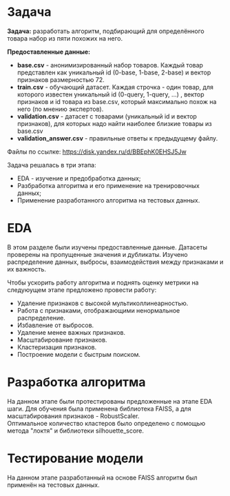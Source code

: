 # Задача
**Задача:** разработать алгоритм, подбирающий для определённого товара набор из пяти похожих на него. 

**Предоставленные данные:**
* **base.csv** - анонимизированный набор товаров. Каждый товар представлен как уникальный id (0-base, 1-base, 2-base) и вектор признаков размерностью 72.
* **train.csv** - обучающий датасет. Каждая строчка - один товар, для которого известен уникальный id (0-query, 1-query, …) , вектор признаков и id товара из base.csv, который максимально похож на него (по мнению экспертов).
* **validation.csv** - датасет с товарами (уникальный id и вектор признаков), для которых надо найти наиболее близкие товары из base.csv
* **validation_answer.csv** - правильные ответы к предыдущему файлу.

Файлы по ссылке: https://disk.yandex.ru/d/BBEphK0EHSJ5Jw

Задача решалась в три этапа: 
* EDA - изучение и предобработка данных;
* Разбработка алгоритма и его применение на тренировочных данных;
* Применение разработанного алгоритма на тестовых данных.
  
# EDA
В этом разделе были изучены предоставленные данные. Датасеты проверены на пропущенные значения и дубликаты. Изучено распределение данных, выбросы, взаимодействия между признаками и их важность.

Чтобы ускорить работу алгоритма и поднять оценку метрики на следуюущем этапе предложено провести работу:
* Удаление признаков с высокой мультиколлинеарностью.
* Работа с признаками, отображающими ненормальное распределение.
* Избавление от выбросов.
* Удаление менее важных признаков.
* Масштабирование признаков.
* Кластеризация признаков.
* Построение модели с быстрым поиском.

# Разработка алгоритма
На данном этапе были протестированы предложенные на этапе EDA шаги. Для обучения была применена библиотека FAISS, а для масштабирования признаков - RobustScaler.  
Оптимальное количество кластеров было определено с помощью метода "локтя" и библиотеки silhouette_score. 

# Тестирование модели
На данном этапе разработанный на основе FAISS алгоритм был применён на тестовых данных. 
